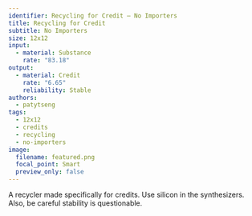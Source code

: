 ```yaml
---
identifier: Recycling for Credit – No Importers
title: Recycling for Credit
subtitle: No Importers
size: 12x12
input:
  - material: Substance
    rate: "83.18"
output:
  - material: Credit
    rate: "6.65"
    reliability: Stable
authors:
  - patytseng
tags:
  - 12x12
  - credits
  - recycling
  - no-importers
image:
  filename: featured.png
  focal_point: Smart
  preview_only: false
---
```

A recycler made specifically for credits. Use silicon in the synthesizers. Also, be careful stability is questionable.